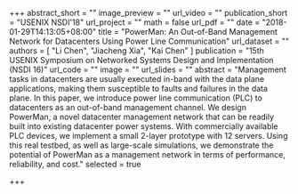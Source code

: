 +++
abstract_short = ""
image_preview = ""
url_video = ""
publication_short = "USENIX NSDI'18"
url_project = ""
math = false
url_pdf = ""
date = "2018-01-29T14:13:05+08:00"
title = "PowerMan: An Out-of-Band Management Network for Datacenters Using Power Line Communication"
url_dataset = ""
authors = [
  "Li Chen", "Jiacheng Xia", "Kai Chen"
]
publication = "15th USENIX Symposium on Networked Systems Design and Implementation (NSDI 16)"
url_code = ""
image = ""
url_slides = ""
abstract = "Management tasks in datacenters are usually executed in-band with the data plane applications, making them susceptible to faults and failures in the data plane. In this paper, we introduce power line communication (PLC) to datacenters as an out-of-band management channel. We design PowerMan, a novel datacenter management network that can be readily built into existing datacenter power systems. With commercially available PLC devices, we implement a small 2-layer prototype with 12 servers. Using this real testbed, as well as large-scale simulations, we demonstrate the potential of PowerMan as a management network in terms of performance, reliability, and cost."
selected = true

+++
